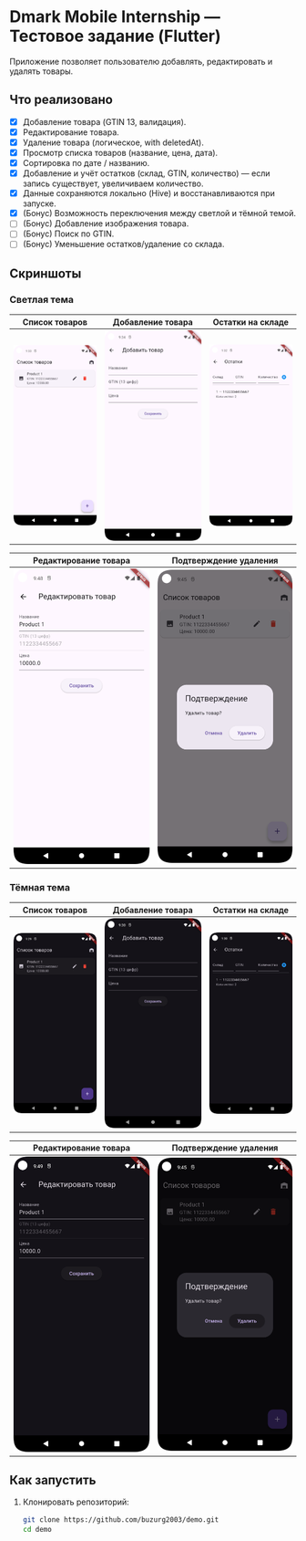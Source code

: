 # Dmark Mobile Internship — Тестовое задание (Flutter)
Приложение позволяет пользователю добавлять, редактировать и удалять товары.

## Что реализовано
- [x] Добавление товара (GTIN 13, валидация).
- [x] Редактирование товара.
- [x] Удаление товара (логическое, with deletedAt).
- [x] Просмотр списка товаров (название, цена, дата).
- [x] Сортировка по дате / названию.
- [x] Добавление и учёт остатков (склад, GTIN, количество) — если запись существует, увеличиваем количество.
- [x] Данные сохраняются локально (Hive) и восстанавливаются при запуске.
- [x] (Бонус) Возможность переключения между светлой и тёмной темой.
- [ ] (Бонус) Добавление изображения товара.
- [ ] (Бонус) Поиск по GTIN.
- [ ] (Бонус) Уменьшение остатков/удаление со склада.

## Скриншоты

### Светлая тема

| Список товаров                                          |  Добавление товара                                              | Остатки на складе                                   |
|------------------------------------------------------------|------------------------------------------------------------------|--------------------------------------------------------|
| ![Products Light](images/screens/light/products_light.png) | ![Add Product Light](images/screens/light/add_product_light.png) | ![Stocks Light](images/screens/light/stocks_light.png) |

| Редактирование товара                                           |  Подтверждение удаления                                             |
|--------------------------------------------------------------------|------------------------------------------------------------------------|
| ![Edit Product Light](images/screens/light/edit_product_light.png) | ![Delete Confirm Light](images/screens/light/delete_confirm_light.png) |


### Тёмная тема

|  Список товаров                                       |  Добавление товара                                           |  Остатки на складе                                |
|---------------------------------------------------------|---------------------------------------------------------------|-----------------------------------------------------|
| ![Products Dark](images/screens/dark/products_dark.png) | ![Add Product Dark](images/screens/dark/add_product_dark.png) | ![Stocks Dark](images/screens/dark/stocks_dark.png) |

| Редактирование товара                                        |  Подтверждение удаления                                          |
|-----------------------------------------------------------------|---------------------------------------------------------------------|
| ![Edit Product Dark](images/screens/dark/edit_product_dark.png) | ![Delete Confirm Dark](images/screens/dark/delete_confirm_dark.png) |

## Как запустить
1. Клонировать репозиторий:
   ```bash
   git clone https://github.com/buzurg2003/demo.git
   cd demo
